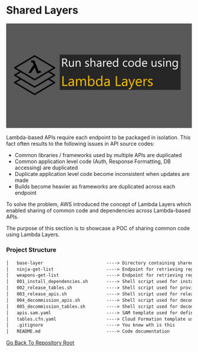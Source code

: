 # Shared Layers

![Banner](https://github.com/allanchua101/serverless-ninja/blob/master/docs/005-shared-layers/Banner.png)

Lambda-based APIs require each endpoint to be packaged in isolation. This fact often results to the following issues in API source codes:

- Common libraries / frameworks used by multiple APIs are duplicated
- Common application level code (Auth, Response Formatting, DB accessing) are duplicated
- Duplicate application level code become inconsistent when updates are made
- Builds become heavier as frameworks are duplicated across each endpoint

To solve the problem, AWS introduced the concept of Lambda Layers which enabled sharing of common code and dependencies across Lambda-based APIs.

The purpose of this section is to showcase a POC of sharing common code using Lambda Layers.

### Project Structure

```txt
│   base-layer                        ----> Directory containing shared code across APIs
│   ninja-get-list                    ----> Endpoint for retrieving registered ninjas
│   weapons-get-list                  ----> Endpoint for retrieving registered weapons
│   001_install_dependencies.sh       ----> Shell script used for installing Node Modules
│   002_release_tables.sh             ----> Shell script used for provisioning DynamoDB tables
│   003_release_apis.sh               ----> Shell script used for releasing Lambda Layer + APIs
│   004_decommission_apis.sh          ----> Shell script used for decommissioning APIs
│   005_decommission_tables.sh        ----> Shell script used for decommissioning DynamoDB tables
│   apis.sam.yaml                     ----> SAM template used for defining Layer, Lambdas, API Gateways
│   tables.cfn.yaml                   ----> Cloud Formation template used for defining Dynamo DBs
│   .gitignore                        ----> You know wth is this
│   README.md                         ----> Code documentation
```

[Go Back To Repository Root](https://github.com/allanchua101/serverless-ninja)
